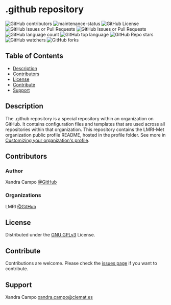 # .github repository

![GitHub contributors](https://img.shields.io/github/contributors/lmri-met/.github)
![maintenance-status](https://img.shields.io/badge/maintenance-actively--developed-brightgreen.svg)
![GitHub License](https://img.shields.io/github/license/lmri-met/.github)
![GitHub Issues or Pull Requests](https://img.shields.io/github/issues/lmri-met/.github)
![GitHub Issues or Pull Requests](https://img.shields.io/github/issues-pr/lmri-met/.github)
![GitHub language count](https://img.shields.io/github/languages/count/lmri-met/.github)
![GitHub top language](https://img.shields.io/github/languages/top/lmri-met/.github)
![GitHub Repo stars](https://img.shields.io/github/stars/lmri-met/.github)
![GitHub watchers](https://img.shields.io/github/watchers/lmri-met/.github)
![GitHub forks](https://img.shields.io/github/forks/lmri-met/.github)

## Table of Contents
- [Description](#description)
- [Contributors](#contributors)
- [License](#license)
- [Contribute](#contribute)
- [Support](#support)

<a name="description"></a>
## Description
The .github repository is a special repository within an organization on GitHub.
It contains configuration files and templates that are used across all repositories within that organization.
This repository contains the LMRI-Met organization public profile README, hosted in the profile folder.
See more in [Customizing your organization's profile](https://docs.github.com/en/organizations/collaborating-with-groups-in-organizations/customizing-your-organizations-profile).

<a name="contributors"></a>
## Contributors
### Author
Xandra Campo [@GitHub](https://github.com/xandratxan/)
### Organizations
LMRI [@GitHub](https://github.com/lmri-met/)

<a name="license"></a>
## License
Distributed under the [GNU GPLv3](https://choosealicense.com/licenses/gpl-3.0/) License.

<a name="contribute"></a>
## Contribute
Contributions are welcome. Please check the [issues page](https://github.com/xandratxan/physical-magnitude/issues) if you want to contribute.

<a name="support"></a>
## Support
Xandra Campo [xandra.campo@ciemat.es](mailto:xandra.campo@ciemat.es)
